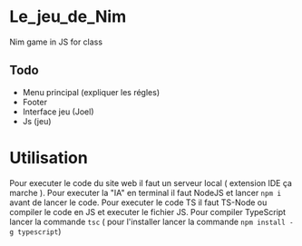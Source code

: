 # Le_jeu_de_Nim
Nim game in JS for class


## Todo
- Menu principal (expliquer les régles)
- Footer
- Interface jeu (Joel)
- Js (jeu)

# Utilisation
Pour executer le code du site web il faut un serveur local ( extension IDE ça marche ).
Pour executer la "IA" en terminal il faut NodeJS et lancer ```npm i``` avant de lancer le code.
Pour executer le code TS il faut TS-Node ou compiler le code en JS et executer le fichier JS. Pour
compiler TypeScript lancer la commande 
```tsc``` ( pour l'installer lancer la commande ```npm install -g typescript```)


